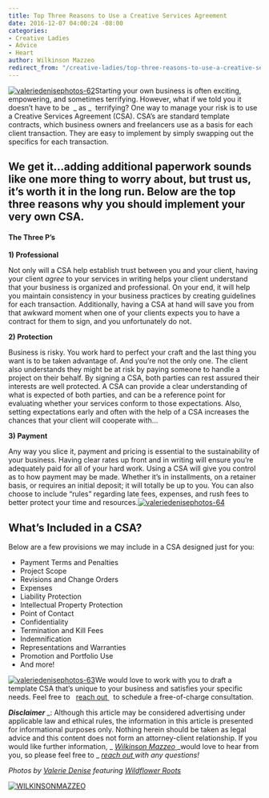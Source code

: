 ```yaml
---
title: Top Three Reasons to Use a Creative Services Agreement
date: 2016-12-07 04:00:24 -08:00
categories:
- Creative Ladies
- Advice
- Heart
author: Wilkinson Mazzeo
redirect_from: "/creative-ladies/top-three-reasons-to-use-a-creative-services-agreement/"
---
```


[![valeriedenisephotos-62](https://yellow-blog-images.imgix.net/2016/12/ValerieDenisePhotos-62.jpg)](https://yellow-blog-images.imgix.net/2016/12/ValerieDenisePhotos-62.jpg)Starting your own business is often exciting, empowering, and sometimes terrifying. However, what if we told you it doesn’t have to be  _ as _  terrifying? One way to manage your risk is to use a Creative Services Agreement (CSA). CSA’s are standard template contracts, which business owners and freelancers use as a basis for each client transaction. They are easy to implement by simply swapping out the specifics for each transaction.

## **We get it…adding additional paperwork sounds like one more thing to worry about, but trust us, it’s worth it in the long run. Below are the top three reasons why you should implement your very own CSA.**

#### **The Three P’s**

**1) Professional**

Not only will a CSA help establish trust between you and your client, having your client _agree_ to your services in writing helps your client understand that your business is organized and professional. On your end, it will help you maintain consistency in your business practices by creating guidelines for each transaction. Additionally, having a CSA at hand will save you from that awkward moment when one of your clients expects you to have a contract for them to sign, and you unfortunately do not.

**2) Protection**

Business is risky. You work hard to perfect your craft and the last thing you want is to be taken advantage of. And you’re not the only one. The client also understands they might be at risk by paying someone to handle a project on their behalf. By signing a CSA, both parties can rest assured their interests are well protected. A CSA can provide a clear understanding of what is expected of both parties, and can be a reference point for evaluating whether your services conform to those expectations. Also, setting expectations early and often with the help of a CSA increases the chances that your client will cooperate with…

**3) Payment**

Any way you slice it, payment and pricing is essential to the sustainability of your business. Having clear rates up front and in writing will ensure you’re adequately paid for all of your hard work. Using a CSA will give you control as to how payment may be made. Whether it’s in installments, on a retainer basis, or requires an initial deposit; it will totally be up to you. You can also choose to include “rules” regarding late fees, expenses, and rush fees to better protect your time and resources.[![valeriedenisephotos-64](https://yellow-blog-images.imgix.net/2016/12/ValerieDenisePhotos-64.jpg)](https://yellow-blog-images.imgix.net/2016/12/ValerieDenisePhotos-64.jpg)

## **What’s Included in a CSA?**

Below are a few provisions we may include in a CSA designed just for you:

*   Payment Terms and Penalties
*   Project Scope
*   Revisions and Change Orders
*   Expenses
*   Liability Protection
*   Intellectual Property Protection
*   Point of Contact
*   Confidentiality
*   Termination and Kill Fees
*   Indemnification
*   Representations and Warranties
*   Promotion and Portfolio Use
*   And more!

[![valeriedenisephotos-63](https://yellow-blog-images.imgix.net/2016/12/ValerieDenisePhotos-63.jpg)](https://yellow-blog-images.imgix.net/2016/12/ValerieDenisePhotos-63.jpg)We would love to work with you to draft a template CSA that’s unique to your business and satisfies your specific needs. Feel free to   [ reach out ](https://mail.google.com/mail/u/0/?view=cm&fs=1&to=holler@wilkinsonmazzeo.com&tf=1)   to schedule a free-of-charge consultation.

**_Disclaimer_** _: Although this article may be considered advertising under applicable law and ethical rules, the information in this article is presented for informational purposes only. Nothing herein should be taken as legal advice and this content does not form an attorney-client relationship. If you would like further information, _ [_Wilkinson Mazzeo_ ](http://www.wilkinsonmazzeo.com/)_would love to hear from you, so please feel free to _ [_reach out_ ](https://mail.google.com/mail/u/0/?view=cm&fs=1&to=holler@wilkinsonmazzeo.com&tf=1)_with any questions!_

_Photos by [Valerie Denise](http://www.valeriedenisephotos.com/) featuring [Wildflower Roots](http://wildflower-roots.myshopify.com/)_

[![WILKINSONMAZZEO](https://yellow-blog-images.imgix.net/2016/02/WILKINSONMAZZEO.jpg)](https://wilkinsonmazzeo.com/)
